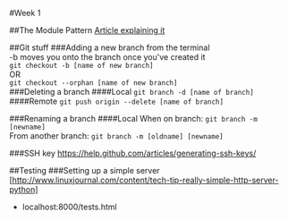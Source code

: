 #Week 1

##The Module Pattern
[Article explaining it](http://toddmotto.com/mastering-the-module-pattern/)

##Git stuff
###Adding a new branch from the terminal  
-b moves you onto the branch once you've created it  
`git checkout -b [name of new branch]`  
OR  
`git checkout --orphan [name of new branch]`  
###Deleting a branch
####Local
`git branch -d [name of branch]`
####Remote
`git push origin --delete [name of branch]`

###Renaming a branch
####Local
When on branch: `git branch -m [newname]`  
From another branch: `git branch -m [oldname] [newname]`  

###SSH key
https://help.github.com/articles/generating-ssh-keys/

##Testing
###Setting up a simple server
[http://www.linuxjournal.com/content/tech-tip-really-simple-http-server-python]
* localhost:8000/tests.html